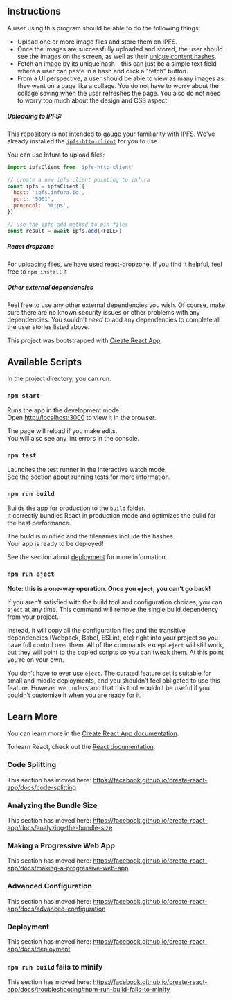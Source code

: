 ## Instructions

A user using this program should be able to do the following things:

- Upload one or more image files and store them on IPFS.
- Once the images are successfully uploaded and stored, the user should see the images on the screen, as well as their [unique content hashes](https://github.com/multiformats/cid).
- Fetch an image by its unique hash - this can just be a simple text field where a user can paste in a hash and click a "fetch" button.
- From a UI perspective, a user should be able to view as many images as they want on a page like a collage. You do not have to worry about the collage saving when the user refreshes the page. You also do not need to worry too much about the design and CSS aspect.

##### Uploading to IPFS:

This repository is not intended to gauge your familiarity with IPFS. We've already installed the [`ipfs-http-client`](https://github.com/ipfs/js-ipfs-http-client) for you to use

You can use Infura to upload files:

```js
import ipfsClient from 'ipfs-http-client'

// create a new ipfs client pointing to infura
const ipfs = ipfsClient({
  host: 'ipfs.infura.io',
  port: '5001',
  protocol: 'https',
})

// use the ipfs.add method to pin files
const result = await ipfs.add(<FILE>)
```

##### React dropzone

For uploading files, we have used [react-dropzone](https://github.com/react-dropzone/react-dropzone). If you find it helpful, feel free to `npm install` it

##### Other external dependencies

Feel free to use any other external dependencies you wish. Of course, make sure there are no known security issues or other problems with any dependencies. You souldn't _need_ to add any dependencies to complete all the user stories listed above.

This project was bootstrapped with [Create React App](https://github.com/facebook/create-react-app).

## Available Scripts

In the project directory, you can run:

### `npm start`

Runs the app in the development mode.<br>
Open [http://localhost:3000](http://localhost:3000) to view it in the browser.

The page will reload if you make edits.<br>
You will also see any lint errors in the console.

### `npm test`

Launches the test runner in the interactive watch mode.<br>
See the section about [running tests](https://facebook.github.io/create-react-app/docs/running-tests) for more information.

### `npm run build`

Builds the app for production to the `build` folder.<br>
It correctly bundles React in production mode and optimizes the build for the best performance.

The build is minified and the filenames include the hashes.<br>
Your app is ready to be deployed!

See the section about [deployment](https://facebook.github.io/create-react-app/docs/deployment) for more information.

### `npm run eject`

**Note: this is a one-way operation. Once you `eject`, you can’t go back!**

If you aren’t satisfied with the build tool and configuration choices, you can `eject` at any time. This command will remove the single build dependency from your project.

Instead, it will copy all the configuration files and the transitive dependencies (Webpack, Babel, ESLint, etc) right into your project so you have full control over them. All of the commands except `eject` will still work, but they will point to the copied scripts so you can tweak them. At this point you’re on your own.

You don’t have to ever use `eject`. The curated feature set is suitable for small and middle deployments, and you shouldn’t feel obligated to use this feature. However we understand that this tool wouldn’t be useful if you couldn’t customize it when you are ready for it.

## Learn More

You can learn more in the [Create React App documentation](https://facebook.github.io/create-react-app/docs/getting-started).

To learn React, check out the [React documentation](https://reactjs.org/).

### Code Splitting

This section has moved here: https://facebook.github.io/create-react-app/docs/code-splitting

### Analyzing the Bundle Size

This section has moved here: https://facebook.github.io/create-react-app/docs/analyzing-the-bundle-size

### Making a Progressive Web App

This section has moved here: https://facebook.github.io/create-react-app/docs/making-a-progressive-web-app

### Advanced Configuration

This section has moved here: https://facebook.github.io/create-react-app/docs/advanced-configuration

### Deployment

This section has moved here: https://facebook.github.io/create-react-app/docs/deployment

### `npm run build` fails to minify

This section has moved here: https://facebook.github.io/create-react-app/docs/troubleshooting#npm-run-build-fails-to-minify
